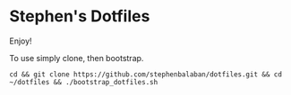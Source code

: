 # Stephen's Dotfiles

Enjoy!

To use simply clone, then bootstrap.

```
cd && git clone https://github.com/stephenbalaban/dotfiles.git && cd ~/dotfiles && ./bootstrap_dotfiles.sh
```
